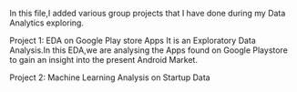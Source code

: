 In this file,I added various group projects that I have done during my Data Analytics exploring.

Project 1:
EDA on Google Play store Apps
It is an Exploratory Data Analysis.In this EDA,we are analysing the Apps found on Google Playstore to gain an insight into the present Android Market.

Project 2:
Machine Learning Analysis on Startup Data


